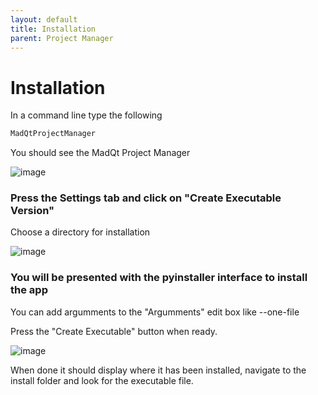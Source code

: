 ```yaml
---
layout: default
title: Installation
parent: Project Manager
---
```


# Installation

In a command line type the following
```python
MadQtProjectManager
```

You should see the MadQt Project Manager

![image](https://user-images.githubusercontent.com/30872066/146767192-5e3f2ad9-58d3-444c-a39a-3deb8d576b02.png)


### Press the Settings tab and click on "Create Executable Version"
Choose a directory for installation

![image](https://user-images.githubusercontent.com/30872066/146767548-757fcc44-2b01-410f-ba1d-8288623dc15e.png)

### You will be presented with the pyinstaller interface to install the app
You can add argumments to the "Argumments" edit box like --one-file 

Press the "Create Executable" button when ready.

![image](https://user-images.githubusercontent.com/30872066/146767933-cc3ae195-78cb-4737-a570-10ff87619107.png)


When done it should display where it has been installed, navigate to the install folder and look for the executable file.
